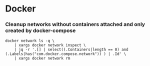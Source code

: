 # Docker

### Cleanup networks without containers attached and only created by docker-compose
```
docker network ls -q \
    | xargs docker network inspect \
    | jq -r '.[] | select((.Containers|length == 0) and (.Labels|has("com.docker.compose.network")) ) | .Id' \
    | xargs docker network rm
```
